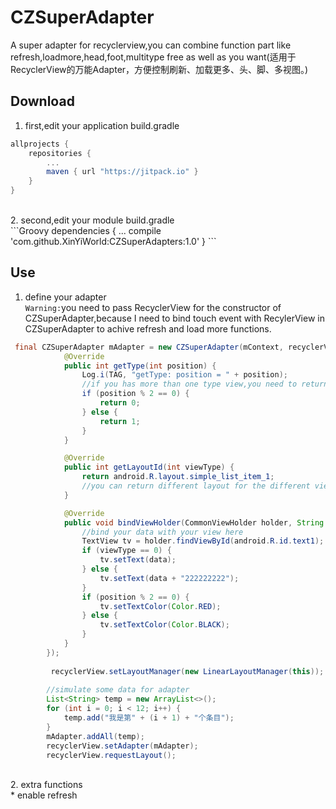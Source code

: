 CZSuperAdapter
===================================
A super adapter for recyclerview,you can combine function part like refresh,loadmore,head,foot,multitype free as well as you want(适用于RecyclerView的万能Adapter，方便控制刷新、加载更多、头、脚、多视图。)
## Download
1. first,edit your application build.gradle<br />
```Groovy
allprojects {
    repositories {
        ...
        maven { url "https://jitpack.io" }
    }
}
```
<br />
2. second,edit your module build.gradle<br />
```Groovy
dependencies {
    ...
    compile 'com.github.XinYiWorld:CZSuperAdapters:1.0'
}
```

## Use
1. define your adapter<br />
`Warning:`you need to pass RecyclerView for the constructor of CZSuperAdapter,because I need to bind touch event with RecylerView in CZSuperAdapter to achive refresh and load more functions.
```Java
 final CZSuperAdapter mAdapter = new CZSuperAdapter(mContext, recyclerView, new MultiTypeMaker<String>() {
            @Override
            public int getType(int position) {
                Log.i(TAG, "getType: position = " + position);
                //if you has more than one type view,you need to return different type.
                if (position % 2 == 0) {
                    return 0;
                } else {
                    return 1;
                }
            }

            @Override
            public int getLayoutId(int viewType) {
                return android.R.layout.simple_list_item_1;
                //you can return different layout for the different viewtype.
            }

            @Override
            public void bindViewHolder(CommonViewHolder holder, String data, int viewType, int position) {
                //bind your data with your view here
                TextView tv = holder.findViewById(android.R.id.text1);
                if (viewType == 0) {
                    tv.setText(data);
                } else {
                    tv.setText(data + "222222222");
                }
                if (position % 2 == 0) {
                    tv.setTextColor(Color.RED);
                } else {
                    tv.setTextColor(Color.BLACK);
                }
            }
        });
        
         recyclerView.setLayoutManager(new LinearLayoutManager(this));
        
        //simulate some data for adapter
        List<String> temp = new ArrayList<>();
        for (int i = 0; i < 12; i++) {
            temp.add("我是第" + (i + 1) + "个条目");
        }
        mAdapter.addAll(temp);
        recyclerView.setAdapter(mAdapter);
        recyclerView.requestLayout();
```
<br />
2. extra functions
    <br />
   * enable refresh
   
  
     
